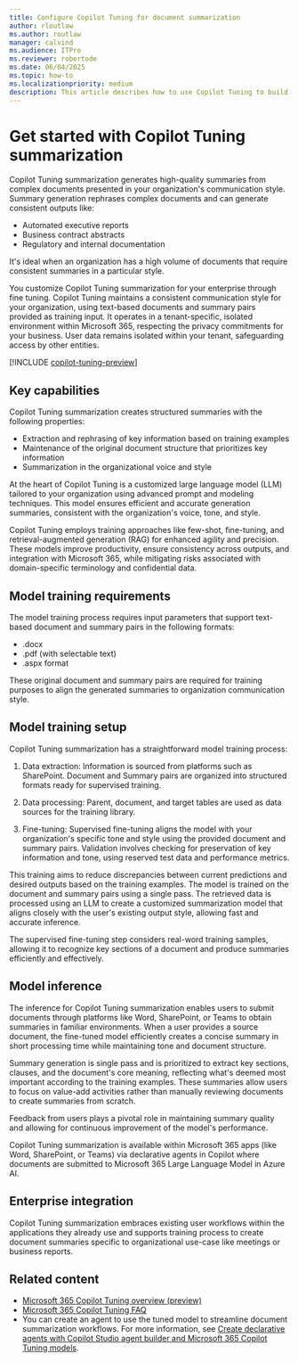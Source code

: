 ```yaml
---
title: Configure Copilot Tuning for document summarization
author: rloutlaw
ms.author: routlaw
manager: calvind
ms.audience: ITPro
ms.reviewer: robertode
ms.date: 06/04/2025
ms.topic: how-to
ms.localizationpriority: medium
description: This article describes how to use Copilot Tuning to build an AI model for document summarization based on organizational knowledge.
---
```


# Get started with Copilot Tuning summarization

<!-- cSpell:ignore rloutlaw routlaw calvind robertode -->

Copilot Tuning summarization generates high-quality summaries from complex documents presented in your organization's communication style. Summary generation rephrases complex documents and can generate consistent outputs like:

- Automated executive reports
- Business contract abstracts
- Regulatory and internal documentation

It's ideal when an organization has a high volume of documents that require consistent summaries in a particular style.

You customize Copilot Tuning summarization for your enterprise through fine tuning. Copilot Tuning maintains a consistent communication style for your organization, using text-based documents and summary pairs provided as training input. It operates in a tenant-specific, isolated environment within Microsoft 365, respecting the privacy commitments for your business. User data remains isolated within your tenant, safeguarding access by other entities.

[!INCLUDE [copilot-tuning-preview](includes/copilot-tuning-preview.md)]

## Key capabilities

Copilot Tuning summarization creates structured summaries with the following properties:

- Extraction and rephrasing of key information based on training examples
- Maintenance of the original document structure that prioritizes key information
- Summarization in the organizational voice and style

At the heart of Copilot Tuning is a customized large language model (LLM) tailored to your organization using advanced prompt and modeling techniques. This model ensures efficient and accurate generation summaries, consistent with the organization's voice, tone, and style.

Copilot Tuning employs training approaches like few-shot, fine-tuning, and retrieval-augmented generation (RAG) for enhanced agility and precision. These models improve productivity, ensure consistency across outputs, and integration with Microsoft 365, while mitigating risks associated with domain-specific terminology and confidential data.

## Model training requirements

The model training process requires input parameters that support text-based document and summary pairs in the following formats:

- .docx
- .pdf (with selectable text)
- .aspx format

These original document and summary pairs are required for training purposes to align the generated summaries to organization communication style.

## Model training setup

Copilot Tuning summarization has a straightforward model training process:

1. Data extraction: Information is sourced from platforms such as SharePoint. Document and Summary pairs are organized into structured formats ready for supervised training.

1. Data processing: Parent, document, and target tables are used as data sources for the training library.

1. Fine-tuning: Supervised fine-tuning aligns the model with your organization's specific tone and style using the provided document and summary pairs. Validation involves checking for preservation of key information and tone, using reserved test data and performance metrics.

This training aims to reduce discrepancies between current predictions and desired outputs based on the training examples. The model is trained on the document and summary pairs using a single pass. The retrieved data is processed using an LLM to create a customized summarization model that aligns closely with the user's existing output style, allowing fast and accurate inference.

The supervised fine-tuning step considers real-word training samples, allowing it to recognize key sections of a document and produce summaries efficiently and effectively.

## Model inference

The inference for Copilot Tuning summarization enables users to submit documents through platforms like Word, SharePoint, or Teams to obtain summaries in familiar environments. When a user provides a source document, the fine-tuned model efficiently creates a concise summary in short processing time while maintaining tone and document structure.

Summary generation is single pass and is prioritized to extract key sections, clauses, and the document's core meaning, reflecting what's deemed most important according to the training examples. These summaries allow users to focus on value-add activities rather than manually reviewing documents to create summaries from scratch.

Feedback from users plays a pivotal role in maintaining summary quality and allowing for continuous improvement of the model's performance.

Copilot Tuning summarization is available within Microsoft 365 apps (like Word, SharePoint, or Teams) via declarative agents in Copilot where documents are submitted to Microsoft 365 Large Language Model in Azure AI.

## Enterprise integration

Copilot Tuning summarization embraces existing user workflows within the applications they already use and supports training process to create document summaries specific to organizational use-case like meetings or business reports.

## Related content

- [Microsoft 365 Copilot Tuning overview (preview)](copilot-tuning-overview.md)
- [Microsoft 365 Copilot Tuning FAQ](copilot-tuning-faq.yml)
- You can create an agent to use the tuned model to streamline document summarization workflows. For more information, see [Create declarative agents with Copilot Studio agent builder and Microsoft 365 Copilot Tuning models](/microsoft-365-copilot/extensibility/copilot-studio-agent-builder-tuned-models).
